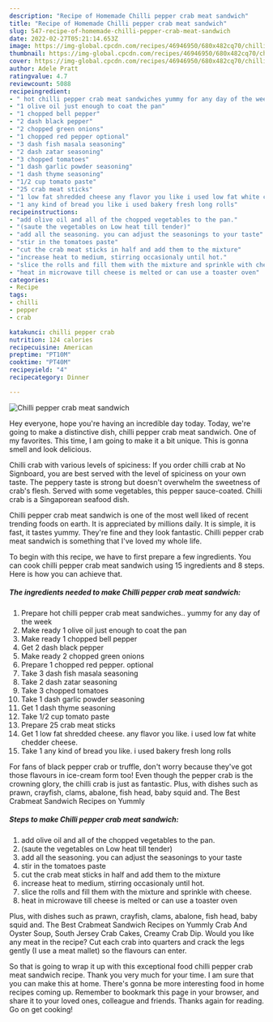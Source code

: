 ```yaml
---
description: "Recipe of Homemade Chilli pepper crab meat sandwich"
title: "Recipe of Homemade Chilli pepper crab meat sandwich"
slug: 547-recipe-of-homemade-chilli-pepper-crab-meat-sandwich
date: 2022-02-27T05:21:14.653Z
image: https://img-global.cpcdn.com/recipes/46946950/680x482cq70/chilli-pepper-crab-meat-sandwich-recipe-main-photo.jpg
thumbnail: https://img-global.cpcdn.com/recipes/46946950/680x482cq70/chilli-pepper-crab-meat-sandwich-recipe-main-photo.jpg
cover: https://img-global.cpcdn.com/recipes/46946950/680x482cq70/chilli-pepper-crab-meat-sandwich-recipe-main-photo.jpg
author: Adele Pratt
ratingvalue: 4.7
reviewcount: 5088
recipeingredient:
- " hot chilli pepper crab meat sandwiches yummy for any day of the week"
- "1 olive oil just enough to coat the pan"
- "1 chopped bell pepper"
- "2 dash black pepper"
- "2 chopped green onions"
- "1 chopped red pepper optional"
- "3 dash fish masala seasoning"
- "2 dash zatar seasoning"
- "3 chopped tomatoes"
- "1 dash garlic powder seasoning"
- "1 dash thyme seasoning"
- "1/2 cup tomato paste"
- "25 crab meat sticks"
- "1 low fat shredded cheese any flavor you like i used low fat white chedder cheese"
- "1 any kind of bread you like i used bakery fresh long rolls"
recipeinstructions:
- "add olive oil and all of the chopped vegetables to the pan."
- "(saute the vegetables on Low heat till tender)"
- "add all the seasoning. you can adjust the seasonings to your taste"
- "stir in the tomatoes paste"
- "cut the crab meat sticks in half and add them to the mixture"
- "increase heat to medium, stirring occasionaly until hot."
- "slice the rolls and fill them with the mixture and sprinkle with cheese."
- "heat in microwave till cheese is melted or can use a toaster oven"
categories:
- Recipe
tags:
- chilli
- pepper
- crab

katakunci: chilli pepper crab 
nutrition: 124 calories
recipecuisine: American
preptime: "PT10M"
cooktime: "PT40M"
recipeyield: "4"
recipecategory: Dinner

---
```



![Chilli pepper crab meat sandwich](https://img-global.cpcdn.com/recipes/46946950/680x482cq70/chilli-pepper-crab-meat-sandwich-recipe-main-photo.jpg)

Hey everyone, hope you're having an incredible day today. Today, we're going to make a distinctive dish, chilli pepper crab meat sandwich. One of my favorites. This time, I am going to make it a bit unique. This is gonna smell and look delicious.

Chilli crab with various levels of spiciness: If you order chilli crab at No Signboard, you are best served with the level of spiciness on your own taste. The peppery taste is strong but doesn&#39;t overwhelm the sweetness of crab&#39;s flesh. Served with some vegetables, this pepper sauce-coated. Chilli crab is a Singaporean seafood dish.

Chilli pepper crab meat sandwich is one of the most well liked of recent trending foods on earth. It is appreciated by millions daily. It is simple, it is fast, it tastes yummy. They're fine and they look fantastic. Chilli pepper crab meat sandwich is something that I've loved my whole life.


To begin with this recipe, we have to first prepare a few ingredients. You can cook chilli pepper crab meat sandwich using 15 ingredients and 8 steps. Here is how you can achieve that.

<!--inarticleads1-->

##### The ingredients needed to make Chilli pepper crab meat sandwich:

1. Prepare  hot chilli pepper crab meat sandwiches.. yummy for any day of the week
1. Make ready 1 olive oil just enough to coat the pan
1. Make ready 1 chopped bell pepper
1. Get 2 dash black pepper
1. Make ready 2 chopped green onions
1. Prepare 1 chopped red pepper. optional
1. Take 3 dash fish masala seasoning
1. Take 2 dash zatar seasoning
1. Take 3 chopped tomatoes
1. Take 1 dash garlic powder seasoning
1. Get 1 dash thyme seasoning
1. Take 1/2 cup tomato paste
1. Prepare 25 crab meat sticks
1. Get 1 low fat shredded cheese. any flavor you like. i used low fat white chedder cheese.
1. Take 1 any kind of bread you like. i used bakery fresh long rolls


For fans of black pepper crab or truffle, don&#39;t worry because they&#39;ve got those flavours in ice-cream form too! Even though the pepper crab is the crowning glory, the chilli crab is just as fantastic. Plus, with dishes such as prawn, crayfish, clams, abalone, fish head, baby squid and. The Best Crabmeat Sandwich Recipes on Yummly 

<!--inarticleads2-->

##### Steps to make Chilli pepper crab meat sandwich:

1. add olive oil and all of the chopped vegetables to the pan.
1. (saute the vegetables on Low heat till tender)
1. add all the seasoning. you can adjust the seasonings to your taste
1. stir in the tomatoes paste
1. cut the crab meat sticks in half and add them to the mixture
1. increase heat to medium, stirring occasionaly until hot.
1. slice the rolls and fill them with the mixture and sprinkle with cheese.
1. heat in microwave till cheese is melted or can use a toaster oven


Plus, with dishes such as prawn, crayfish, clams, abalone, fish head, baby squid and. The Best Crabmeat Sandwich Recipes on Yummly Crab And Oyster Soup, South Jersey Crab Cakes, Creamy Crab Dip. Would you like any meat in the recipe? Cut each crab into quarters and crack the legs gently (I use a meat mallet) so the flavours can enter. 

So that is going to wrap it up with this exceptional food chilli pepper crab meat sandwich recipe. Thank you very much for your time. I am sure that you can make this at home. There's gonna be more interesting food in home recipes coming up. Remember to bookmark this page in your browser, and share it to your loved ones, colleague and friends. Thanks again for reading. Go on get cooking!
